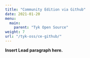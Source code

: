 ```yaml
---
title: "Community Edition via Github"
date: 2021-01-20
menu:
  main:
    parent: "Tyk Open Source"
weight: 7
url: "/tyk-oss/ce-github/"
---
```


**Insert Lead paragraph here.**